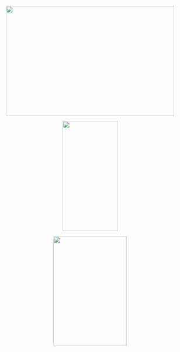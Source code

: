 <p align="center">
  <img width="460" height="300" src="https://spotify-github-profile.kittinanx.com/api/view?uid=espawxsbjn7fg4tahcsq6abpv&cover_image=true&theme=default&show_offline=true&background_color=7650af&interchange=false&bar_color=d25698)](https://spotify-github-profile.kittinanx.com/api/view?uid=espawxsbjn7fg4tahcsq6abpv&redirect=true">
</p>

<p align="center">
  <img width="150" height="300" src="https://i.postimg.cc/1zR7wcvm/dbju1qh-b3a8ca09-f364-4b16-89bf-34491f3db042-3.png">
</p>

<p align="center">
  <img width="200" height="300" src="https://camo.githubusercontent.com/b390370f5b508a84220f0ad2fec63de0a1e0b17c6f9a1016bde3bad832c75e63/68747470733a2f2f36342e6d656469612e74756d626c722e636f6d2f61346363613132333262316631356237393163356537643562366561663764352f353733326535383935343863316336372d61662f73323530783430302f613766353339643236393461336131666163343264653135316263336237636238653565633538612e67696676">
</p>
